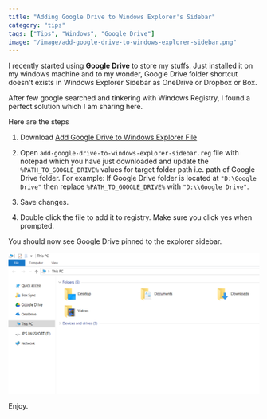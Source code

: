 ```yaml
---
title: "Adding Google Drive to Windows Explorer's Sidebar"
category: "tips"
tags: ["Tips", "Windows", "Google Drive"]
image: "/image/add-google-drive-to-windows-explorer-sidebar.png"
---
```


I recently started using **Google Drive** to store my stuffs. Just installed it on my windows machine and to my wonder, Google Drive folder shortcut doesn't exists in Windows Explorer Sidebar as OneDrive or Dropbox or Box.

After few google searched and tinkering with Windows Registry, I found a perfect solution which I am sharing here.

Here are the steps

1. Download [Add Google Drive to Windows Explorer File](/download/add-google-drive-to-windows-explorer-sidebar.reg)

2. Open ```add-google-drive-to-windows-explorer-sidebar.reg``` file with notepad which you have just downloaded and update the ```%PATH_TO_GOOGLE_DRIVE%``` values for target folder path i.e. path of Google Drive folder.
For example: If Google Drive folder is located at ```"D:\Google Drive"``` then replace ```%PATH_TO_GOOGLE_DRIVE%``` with ```"D:\\Google Drive"```.

3. Save changes.

4. Double click the file to add it to registry. Make sure you click yes when prompted.

You should now see Google Drive pinned to the explorer sidebar.

![adding-google-drive-to-windows-explorer-sidebar](/image/add-google-drive-to-windows-explorer-sidebar.png)

Enjoy.
